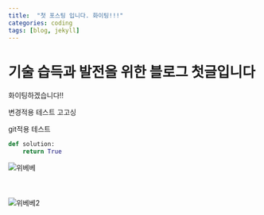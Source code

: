 ```yaml
---
title:  "첫 포스팅 입니다. 화이팅!!!"
categories: coding
tags: [blog, jekyll]
---
```


# 기술 습득과 발전을 위한 블로그 첫글입니다

화이팅하겠습니다!!

변경적용 테스트 고고싱

git적용 테스트

```python
def solution:
    return True
```


![위베베](../../images/2022-03-03-first/위베베.png) <br><br><br><br>
![위베베2](../../images/2022-03-03-first/위베베2.png)
